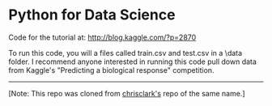 Python for Data Science
====================

Code for the tutorial at: http://blog.kaggle.com/?p=2870

To run this code, you will a files called train.csv and test.csv in a \data folder. I recommend anyone interested in running this code pull down data from Kaggle's "Predicting a biological response" competition.













-------------------
[Note: This repo was cloned from [chrisclark's](https://github.com/chrisclark/PythonForDataScience) repo of the same name.]
